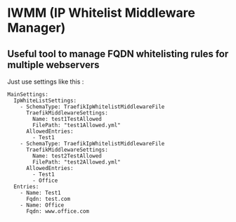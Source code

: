 # IWMM (IP Whitelist Middleware Manager)
## Useful tool to manage FQDN whitelisting rules for multiple webservers

Just use settings like this :

```
MainSettings:
  IpWhiteListSettings:
    - SchemaType: TraefikIpWhitelistMiddlewareFile
      TraefikMiddlewareSettings:
        Name: test1TestAllowed
        FilePath: "test1Allowed.yml"
      AllowedEntries:
        - Test1
    - SchemaType: TraefikIpWhitelistMiddlewareFile
      TraefikMiddlewareSettings:
        Name: test2TestAllowed
        FilePath: "test2Allowed.yml"        
      AllowedEntries:
        - Test1
        - Office
  Entries:
    - Name: Test1
      Fqdn: test.com
    - Name: Office
      Fqdn: www.office.com
```
